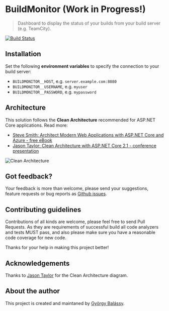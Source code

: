 # BuildMonitor (Work in Progress!)

> Dashboard to display the status of your builds from your build server (e.g. TeamCity).

[![Build Status](https://dev.azure.com/balassy/BuildMonitor/_apis/build/status/BuildMonitor%20pipeline)](https://dev.azure.com/balassy/BuildMonitor/_build/latest?definitionId=1)

## Installation

Set the following **environment variables** to specify the connection to your build server:
- `BUILDMONITOR__HOST`, e.g. `server.example.com:8080`
- `BUILDMONITOR__USERNAME`, e.g. `myuser`
- `BUILDMONITOR__PASSWORD`, e.g. `mypassword`

## Architecture

This solution follows the **Clean Architecture** recommended for ASP.NET Core applications. Read more:

- [Steve Smith: Architect Modern Web Applications with ASP.NET Core and Azure - free eBook](https://docs.microsoft.com/en-us/dotnet/standard/modern-web-apps-azure-architecture/)
- [Jason Taylor: Clean Architecture with ASP.NET Core 2.1 - conference presentation](https://www.youtube.com/watch?v=_lwCVE_XgqI)

![Clean Architecture](https://github.com/balassy/BuildMonitor/raw/master/docs/clean-architecture.png "Clean Architecture")

## Got feedback?

Your feedback is more than welcome, please send your suggestions, feature requests or bug reports as [Github issues](https://github.com/balassy/BuildMonitor/issues).

## Contributing guidelines

Contributions of all kinds are welcome, please feel free to send Pull Requests. As they are requirements of successful build all code analyzers and tests MUST pass, and also please make sure you have a reasonable code coverage for new code.

Thanks for your help in making this project better!

## Acknowledgements

Thanks to [Jason Taylor](https://www.youtube.com/watch?v=_lwCVE_XgqI) for the Clean Architecture diagram.

## About the author

This project is created and maintaned by [György Balássy](https://linkedin.com/in/balassy).